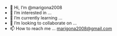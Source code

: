 - 👋 Hi, I’m @marigona2008
- 👀 I’m interested in ...
- 🌱 I’m currently learning ...
- 💞️ I’m looking to collaborate on ...
- 📫 How to reach me ... marigona2008@gmail.com

<!---
marigona2008/marigona2008 is a ✨ special ✨ repository because its `README.md` (this file) appears on your GitHub profile.
You can click the Preview link to take a look at your changes.
--->
